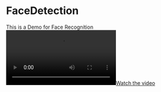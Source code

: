 # FaceDetection

This is a Demo for Face Recognition  
[![Watch the video](FaceDetection/20190126_225329.mp4)](FaceDetection/20190126_225329.mp4)

